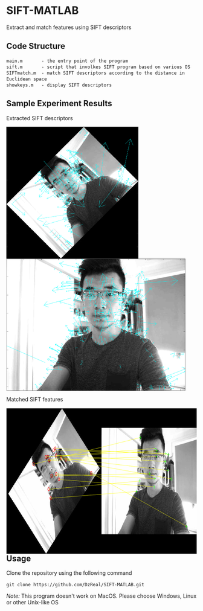# SIFT-MATLAB
Extract and match features using SIFT descriptors

## Code Structure

	main.m       - the entry point of the program
	sift.m       - script that involkes SIFT program based on various OS
	SIFTmatch.m  - match SIFT descriptors according to the distance in Euclidean space
	showkeys.m   - display SIFT descriptors
	
## Sample Experiment Results
Extracted SIFT descriptors   

<img src="images/sift1.png" width='350' height='350' align="middle">  
<img src="images/sift2.png" width='474' height='350' align="middle">  

Matched SIFT features

<img src="images/feature_match.png" width='800' height='387' align="left">  

## Usage
Clone the repository using the following command

<pre><code>git clone https://github.com/DzReal/SIFT-MATLAB.git</pre></code>

*Note:* This program doesn't work on MacOS. Please choose Windows, Linux or other Unix-like OS
